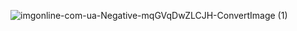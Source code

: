 ![imgonline-com-ua-Negative-mqGVqDwZLCJH-ConvertImage (1)](https://user-images.githubusercontent.com/90464080/132893149-a37ba8ac-4242-4ce6-9b98-a9395eec7d76.png)
